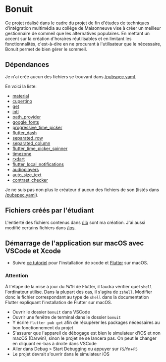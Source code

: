 # Bonuit
Ce projet réalisé dans le cadre du projet de fin d'études de techniques d'intégration multimédia au collège de Maisonneuve vise à créer un meilleur gestionnaire de sommeil que les alternatives populaires. En mettant un accent sur la création d'horaires réutilisables et en limitant les fonctionnalités, c'est-à-dire en ne procurant à l'utilisateur que le nécessaire, Bonuit permet de bien gérer le sommeil.

## Dépendances
Je n'ai créé aucun des fichiers se trouvant dans [/pubspec.yaml](https://github.com/poclerson/bonuit/blob/main/pubspec.yaml).

En voici la liste:
- [material](https://api.flutter.dev/flutter/material/material-library.html)
- [cupertino](https://api.flutter.dev/flutter/cupertino/cupertino-library.html)
- [get](https://pub.dev/packages/get)
- [intl](https://pub.dev/packages/intl)
- [path_provider](https://pub.dev/packages/path_provider)
- [google_fonts](https://pub.dev/packages/google_fonts)
- [progressive_time_picker](https://pub.dev/packages/progressive_time_picker)
- [flutter_dash](https://pub.dev/packages/flutter_dash)
- [separated_row](https://pub.dev/packages/separated_row)
- [separated_column](https://pub.dev/packages/separated_column)
- [flutter_time_picker_spinner](https://pub.dev/packages/flutter_time_picker_spinner)
- [timezone](https://pub.dev/packages/timezone)
- [rxdart](https://pub.dev/packages/rxdart)
- [flutter_local_notifications](https://pub.dev/packages/flutter_local_notifications)
- [audioplayers](https://pub.dev/packages/audioplayers)
- [auto_size_text](https://pub.dev/packages/auto_size_text)
- [contrast_checker](https://pub.dev/packages/contrast_checker)

Je ne suis pas non plus le créateur d'aucun des fichiers de son (listés dans [/pubspec.yaml](https://github.com/poclerson/bonuit/blob/main/pubspec.yaml)).

## Fichiers créés par l'étudiant
L'entierté des fichiers contenus dans [/lib](https://github.com/poclerson/sommeil/tree/main/lib) sont ma création. J'ai aussi modifié certains fichiers dans [/ios](https://github.com/poclerson/sommeil/tree/main/ios).

## Démarrage de l'application sur macOS avec VSCode et Xcode
- Suivre [ce tutoriel](https://www.youtube.com/watch?v=THsihXK1-14) pour l'installation de xcode et [Flutter](https://docs.flutter.dev/get-started/install/macos) sur macOS.

### Attention
À l'étape de la mise à jour du `PATH` de Flutter, il faudra vérifier quel `shell` l'ordinateur utilise. Dans la plupart des cas, il s'agira de `zshell`. Modifier donc le fichier correspondant au type de `shell` dans la documentation Flutter expliquant l'installation de Flutter sur macOS.

- Ouvrir le dossier `bonuit` dans VSCode
- Ouvrir une fenêtre de terminal dans le dossier `bonuit`
- Y écrire `flutter pub get` afin de récupérer les packages nécessaires au bon fonctionnement du projet
- S'assurer que l'appareil de débogage est bien le simulateur d'iOS et non macOS (Darwin), sinon le projet ne se lancera pas. On peut le changer en cliquant en-bas à droite dans VSCode
- Aller dans Debug > Start Debugging ou appuyer sur `F5`/`fn`+`F5`
- Le projet devrait s'ouvrir dans le simulateur iOS
